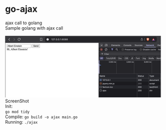 # go-ajax
ajax call to golang
<br>
Sample golang with ajax call
<br>
<br>
<img src="./sreenshot.png">ScreenShot</img>
<br>
Init:<br>
```go mod tidy```
<br>
Compile:
```go build -o ajax main.go```
<br>
Running:
```./ajax```
